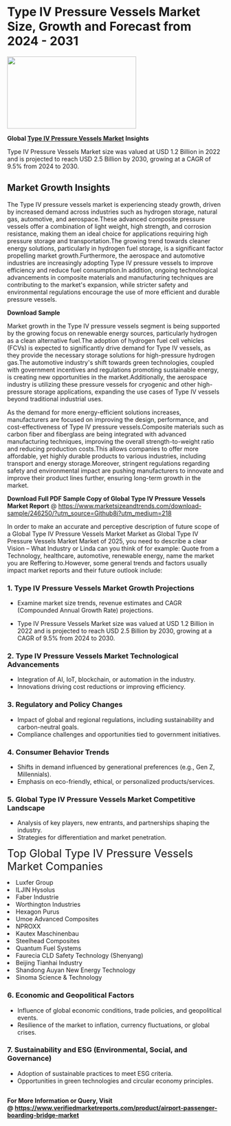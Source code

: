 <H1>Type IV Pressure Vessels Market Size, Growth and Forecast from 2024 - 2031</H1><img class="aligncenter size-medium wp-image-584254" src="https://thirdeyenews.in/wp-content/uploads/2024/09/Global-Market-Research-300x168.jpeg" alt="" width="300" height="168" /><p><strong>Global&nbsp;<a href="https://www.marketsizeandtrends.com/download-sample/246250/?utm_source=Github8j?utm_medium=218">Type IV Pressure Vessels Market</a> Insights</strong></p><p>Type IV Pressure Vessels Market size was valued at USD 1.2 Billion in 2022 and is projected to reach USD 2.5 Billion by 2030, growing at a CAGR of 9.5% from 2024 to 2030.</p><p><h2>Market Growth Insights</h2> <p>The Type IV pressure vessels market is experiencing steady growth, driven by increased demand across industries such as hydrogen storage, natural gas, automotive, and aerospace.These advanced composite pressure vessels offer a combination of light weight, high strength, and corrosion resistance, making them an ideal choice for applications requiring high pressure storage and transportation.The growing trend towards cleaner energy solutions, particularly in hydrogen fuel storage, is a significant factor propelling market growth.Furthermore, the aerospace and automotive industries are increasingly adopting Type IV pressure vessels to improve efficiency and reduce fuel consumption.In addition, ongoing technological advancements in composite materials and manufacturing techniques are contributing to the market's expansion, while stricter safety and environmental regulations encourage the use of more efficient and durable pressure vessels.</p> <p><strong>Download Sample</strong></p> <p>Market growth in the Type IV pressure vessels segment is being supported by the growing focus on renewable energy sources, particularly hydrogen as a clean alternative fuel.The adoption of hydrogen fuel cell vehicles (FCVs) is expected to significantly drive demand for Type IV vessels, as they provide the necessary storage solutions for high-pressure hydrogen gas.The automotive industry's shift towards green technologies, coupled with government incentives and regulations promoting sustainable energy, is creating new opportunities in the market.Additionally, the aerospace industry is utilizing these pressure vessels for cryogenic and other high-pressure storage applications, expanding the use cases of Type IV vessels beyond traditional industrial uses.</p> <p>As the demand for more energy-efficient solutions increases, manufacturers are focused on improving the design, performance, and cost-effectiveness of Type IV pressure vessels.Composite materials such as carbon fiber and fiberglass are being integrated with advanced manufacturing techniques, improving the overall strength-to-weight ratio and reducing production costs.This allows companies to offer more affordable, yet highly durable products to various industries, including transport and energy storage.Moreover, stringent regulations regarding safety and environmental impact are pushing manufacturers to innovate and improve their product lines further, ensuring long-term growth in the market.</p> <p><span class=""><strong>Download Full PDF Sample Copy of Global Type IV Pressure Vessels Market Report</strong> @ <a href="https://www.marketsizeandtrends.com/download-sample/246250/?utm_source=Github8j?utm_medium=218" target="_blank">https://www.marketsizeandtrends.com/download-sample/246250/?utm_source=Github8j?utm_medium=218</a></span></p><p>In order to make an accurate and perceptive description of future scope of a Global&nbsp;Type IV Pressure Vessels Market Market as Global&nbsp;Type IV Pressure Vessels Market Market of 2025, you need to describe a clear Vision &ndash; What Industry or Linda can you think of for example: Quote from a Technology, healthcare, automotive, renewable energy, name the market you are Reffering to.However, some general trends and factors usually impact market reports and their future outlook include:</p><h3>1.&nbsp;<strong>Type IV Pressure Vessels Market Growth Projections</strong></h3><ul><li>Examine market size trends, revenue estimates and CAGR (Compounded Annual Growth Rate) projections.</li><li><p>Type IV Pressure Vessels Market size was valued at USD 1.2 Billion in 2022 and is projected to reach USD 2.5 Billion by 2030, growing at a CAGR of 9.5% from 2024 to 2030.</p></li></ul><h3>2.&nbsp;<strong>Type IV Pressure Vessels Market Technological Advancements</strong></h3><ul><li>Integration of AI, IoT, blockchain, or automation in the industry.</li><li>Innovations driving cost reductions or improving efficiency.</li></ul><h3>3.&nbsp;<strong>Regulatory and Policy Changes</strong></h3><ul><li>Impact of global and regional regulations, including sustainability and carbon-neutral goals.</li><li>Compliance challenges and opportunities tied to government initiatives.</li></ul><h3>4.&nbsp;<strong>Consumer Behavior Trends</strong></h3><ul><li>Shifts in demand influenced by generational preferences (e.g., Gen Z, Millennials).</li><li>Emphasis on eco-friendly, ethical, or personalized products/services.</li></ul><h3>5.&nbsp;<strong>Global Type IV Pressure Vessels Market Competitive Landscape</strong></h3><ul><li>Analysis of key players, new entrants, and partnerships shaping the industry.</li><li>Strategies for differentiation and market penetration.</li></ul><p data-pm-slice="1 1 []"><span style="color: inherit; font-family: inherit; font-size: 25px;">Top Global Type IV Pressure Vessels Market Companies</span></p><div class="" data-test-id=""><p><li>Luxfer Group</li><li> ILJIN Hysolus</li><li> Faber Industrie</li><li> Worthington Industries</li><li> Hexagon Purus</li><li> Umoe Advanced Composites</li><li> NPROXX</li><li> Kautex Maschinenbau</li><li> Steelhead Composites</li><li> Quantum Fuel Systems</li><li> Faurecia CLD Safety Technology (Shenyang)</li><li> Beijing Tianhai Industry</li><li> Shandong Auyan New Energy Technology</li><li> Sinoma Science & Technology</li></p></div><h3>6.&nbsp;<strong>Economic and Geopolitical Factors</strong></h3><ul><li>Influence of global economic conditions, trade policies, and geopolitical events.</li><li>Resilience of the market to inflation, currency fluctuations, or global crises.</li></ul><h3>7.&nbsp;<strong>Sustainability and ESG (Environmental, Social, and Governance)</strong></h3><ul><li>Adoption of sustainable practices to meet ESG criteria.</li><li>Opportunities in green technologies and circular economy principles.</li></ul><h2><strong style="font-size: 14px;">For More Information or Query, Visit @&nbsp;</strong><a style="background-color: #ffffff; font-size: 14px;" href="https://www.marketsizeandtrends.com/report/type-iv-pressure-vessels-market/" target="_blank">https://www.verifiedmarketreports.com/product/airport-passenger-boarding-bridge-market</a></h2>